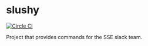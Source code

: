 # slushy

[![Circle CI](https://circleci.com/gh/rit-sse/slushy.svg?style=svg)](https://circleci.com/gh/rit-sse/slushy)

Project that provides commands for the SSE slack team.
